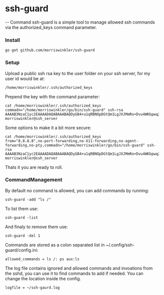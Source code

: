# ssh-guard
--
Command ssh-guard is a simple tool to manage allowed ssh commands via the
authorized_keys command parameter.

### Install

    go get github.com/morriswinkler/ssh-guard


### Setup

Upload a public ssh rsa key to the user folder on your ssh server, for my user
id would be at:

    /home/morriswinkler/.ssh/authorized_keys

Prepend the key with the command parameter:

    cat /home/morriswinkler/.ssh/authorized_keys
    commadn="/home/morriswinkler/go/bin/ssh-guard" ssh-rsa AAAAB3NzaC1yc2EAAAADAQABAAABAQDyGB4+u1qRBNOpDGtQm1LgJXJMmRo+Dvu4WKbpwq29aSM+1KulQw+sJ9vhpKXZt5bqCCkv/2W+ScqSBP87AaFqT8tQ45f4tq6IYibYLjWT492qL948B7Yd2EEvVmP1K81uPvLLzgiuZ3Ci/1pa7kBEmxqI7itrD7g1A9BRixq74X3S/KvhEti/Nm8BGQBrg+8h05qyHG7qtQtwajbQDZsxAEN3OseZpI2n0WFBcJ84ic5lK8f01CBtRLPvwcu8/lpn7bW5MzC0ShyBT1OMBaUwzwfAfn9Tw9aoziAzmGFbW5OkuBObQKG6pSo2Th2C40fhTO1WoefHv2FT4BxhgpVv morriswinkler@ssh_server

Some options to make it a bit more secure:

    cat /home/morriswinkler/.ssh/authorized_keys
    from="8.8.8.8",no-port-forwarding,no-X11-forwarding,no-agent-forwarding,no-pty,commadn="/home/morriswinkler/go/bin/ssh-guard" ssh-rsa AAAAB3NzaC1yc2EAAAADAQABAAABAQDyGB4+u1qRBNOpDGtQm1LgJXJMmRo+Dvu4WKbpwq29aSM+1KulQw+sJ9vhpKXZt5bqCCkv/2W+ScqSBP87AaFqT8tQ45f4tq6IYibYLjWT492qL948B7Yd2EEvVmP1K81uPvLLzgiuZ3Ci/1pa7kBEmxqI7itrD7g1A9BRixq74X3S/KvhEti/Nm8BGQBrg+8h05qyHG7qtQtwajbQDZsxAEN3OseZpI2n0WFBcJ84ic5lK8f01CBtRLPvwcu8/lpn7bW5MzC0ShyBT1OMBaUwzwfAfn9Tw9aoziAzmGFbW5OkuBObQKG6pSo2Th2C40fhTO1WoefHv2FT4BxhgpVv morriswinkler@ssh_server

Thats it you are ready to roll.


### CommandManagement

By default no command is allowed, you can add commands by running:

    ssh-guard -add "ls /"

To list them use:

    ssh-guard -list

And finaly to remove them use:

    ssh-guard -del 1

Commands are stored as a colon separated list in ~/.config/ssh-guard/config.ini:

    allowed_commands = ls /: ps aux:ls

The log file contains ignored and allowed commands and invoations from the sshd,
you can use it to find commands to add if needed. You can change the location
inside the config.

    logfile = ~/ssh-gaurd.log
